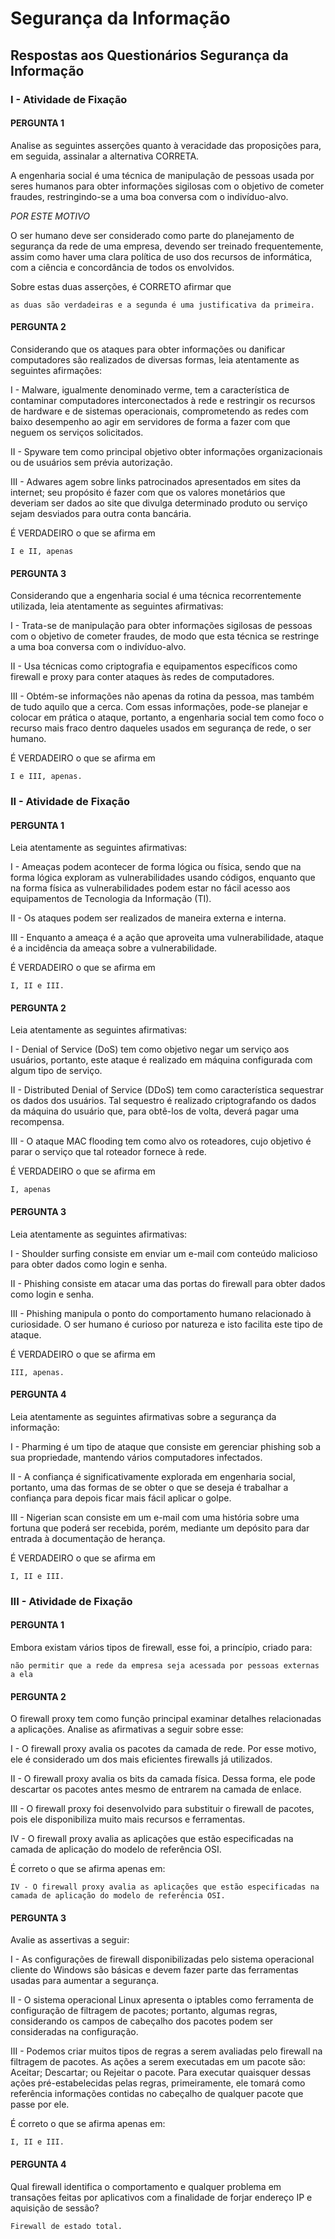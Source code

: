 # Segurança da Informação
 
## Respostas aos Questionários Segurança da Informação

### I - Atividade de Fixação

#### PERGUNTA 1

Analise as seguintes asserções quanto à veracidade das proposições para, em seguida, assinalar a alternativa CORRETA.  

A engenharia social é uma técnica de manipulação de pessoas usada por seres humanos para obter informações sigilosas com o objetivo de cometer fraudes, restringindo-se a uma boa conversa com o indivíduo-alvo.  

*POR ESTE MOTIVO*

O ser humano deve ser considerado como parte do planejamento de segurança da rede de uma empresa, devendo ser treinado frequentemente, assim como haver uma clara política de uso dos recursos de informática, com a ciência e concordância de todos os envolvidos.  

Sobre estas duas asserções, é CORRETO afirmar que  

```Text
as duas são verdadeiras e a segunda é uma justificativa da primeira.
```

#### PERGUNTA 2

Considerando que os ataques para obter informações ou danificar computadores são realizados de diversas formas, leia atentamente as seguintes afirmações:  

I - Malware, igualmente denominado verme, tem a característica de contaminar computadores interconectados à rede e restringir os recursos de hardware e de sistemas operacionais, comprometendo as redes com baixo desempenho ao agir em servidores de forma a fazer com que neguem os serviços solicitados.  

II - Spyware tem como principal objetivo obter informações organizacionais ou de usuários sem prévia autorização.  

III - Adwares agem sobre links patrocinados apresentados em sites da internet; seu propósito é fazer com que os valores monetários que deveriam ser dados ao site que divulga determinado produto ou serviço sejam desviados para outra conta bancária.  

É VERDADEIRO o que se afirma em

```Text
I e II, apenas
```

#### PERGUNTA 3

Considerando que a engenharia social é uma técnica recorrentemente utilizada, leia atentamente as seguintes afirmativas:  

I - Trata-se de manipulação para obter informações sigilosas de pessoas com o objetivo de cometer fraudes, de modo que esta técnica se restringe a uma boa conversa com o indivíduo-alvo.  

II - Usa técnicas como criptografia e equipamentos específicos como firewall e proxy para conter ataques às redes de computadores.  

III - Obtém-se informações não apenas da rotina da pessoa, mas também de tudo aquilo que a cerca. Com essas informações, pode-se planejar e colocar em prática o ataque, portanto, a engenharia social tem como foco o recurso mais fraco dentro daqueles usados em segurança de rede, o ser humano.  

É VERDADEIRO o que se afirma em  

```Text	
I e III, apenas.
```


### II - Atividade de Fixação

#### PERGUNTA 1

Leia atentamente as seguintes afirmativas:  

I - Ameaças podem acontecer de forma lógica ou física, sendo que na forma lógica exploram as vulnerabilidades usando códigos, enquanto que na forma física as vulnerabilidades podem estar no fácil acesso aos equipamentos de Tecnologia da Informação (TI).  

II - Os ataques podem ser realizados de maneira externa e interna.  

III - Enquanto a ameaça é a ação que aproveita uma vulnerabilidade, ataque é a incidência da ameaça sobre a vulnerabilidade.  

É VERDADEIRO o que se afirma em

```Text
I, II e III.
```

#### PERGUNTA 2

Leia atentamente as seguintes afirmativas:

I - Denial of Service (DoS) tem como objetivo negar um serviço aos usuários, portanto, este ataque é realizado em máquina configurada com algum tipo de serviço.  

II - Distributed Denial of Service (DDoS) tem como característica sequestrar os dados dos usuários. Tal sequestro é realizado criptografando os dados da máquina do usuário que, para obtê-los de volta, deverá pagar uma recompensa.  

III - O ataque MAC flooding tem como alvo os roteadores, cujo objetivo é parar o serviço que tal roteador fornece à rede.  

É VERDADEIRO o que se afirma em  

```Text
I, apenas
```

#### PERGUNTA 3

Leia atentamente as seguintes afirmativas:  

I - Shoulder surfing consiste em enviar um e-mail com conteúdo malicioso para obter dados como login e senha.  

II - Phishing consiste em atacar uma das portas do firewall para obter dados como login e senha.  

III - Phishing manipula o ponto do comportamento humano relacionado à curiosidade. O ser humano é curioso por natureza e isto facilita este tipo de ataque.  

É VERDADEIRO o que se afirma em  

```Text
III, apenas.
```


#### PERGUNTA 4

Leia atentamente as seguintes afirmativas sobre a segurança da informação:  

I - Pharming é um tipo de ataque que consiste em gerenciar phishing sob a sua propriedade, mantendo vários computadores infectados.  

II - A confiança é significativamente explorada em engenharia social, portanto, uma das formas de se obter o que se deseja é trabalhar a confiança para depois ficar mais fácil aplicar o golpe. 

III - Nigerian scan consiste em um e-mail com uma história sobre uma fortuna que poderá ser recebida, porém, mediante um depósito para dar entrada à documentação de herança.  

É VERDADEIRO o que se afirma em  

```Text
I, II e III.
```

### III - Atividade de Fixação

#### PERGUNTA 1

Embora existam vários tipos de firewall, esse foi, a princípio, criado para:  

```Text
não permitir que a rede da empresa seja acessada por pessoas externas a ela
```

#### PERGUNTA 2

O firewall proxy tem como função principal examinar detalhes relacionadas a aplicações. Analise as afirmativas a seguir sobre esse:  

I - O firewall proxy avalia os pacotes da camada de rede. Por esse motivo, ele é considerado um dos mais eficientes firewalls já utilizados.  

II - O firewall proxy avalia os bits da camada física. Dessa forma, ele pode descartar os pacotes antes mesmo de entrarem na camada de enlace.  

III - O firewall proxy foi desenvolvido para substituir o firewall de pacotes, pois ele disponibiliza muito mais recursos e ferramentas.  

IV - O firewall proxy avalia as aplicações que estão especificadas na camada de aplicação do modelo de referência OSI.  

É correto o que se afirma apenas em:  

```Text
IV - O firewall proxy avalia as aplicações que estão especificadas na camada de aplicação do modelo de referência OSI.
```

#### PERGUNTA 3

Avalie as assertivas a seguir:  

I - As configurações de firewall disponibilizadas pelo sistema operacional cliente do Windows são básicas e devem fazer parte das ferramentas usadas para aumentar a segurança.  

II - O sistema operacional Linux apresenta o iptables como ferramenta de configuração de filtragem de pacotes; portanto, algumas regras, considerando os campos de cabeçalho dos pacotes podem ser consideradas na configuração.  

III - Podemos criar muitos tipos de regras a serem avaliadas pelo firewall na filtragem de pacotes. As ações a serem executadas em um pacote são: Aceitar; Descartar; ou Rejeitar o pacote. Para executar quaisquer dessas ações pré-estabelecidas pelas regras, primeiramente, ele tomará como referência informações contidas no cabeçalho de qualquer pacote que passe por ele.  

É correto o que se afirma apenas em:  

```Text
I, II e III.
```

#### PERGUNTA 4

Qual firewall identifica o comportamento e qualquer problema em transações feitas por aplicativos com a finalidade de forjar endereço IP e aquisição de sessão?  

```Text
Firewall de estado total.
```